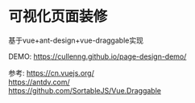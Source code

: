 # 可视化页面装修
基于vue+ant-design+vue-draggable实现


DEMO:
https://cullenng.github.io/page-design-demo/

参考:
https://cn.vuejs.org/  
https://antdv.com/  
https://github.com/SortableJS/Vue.Draggable  
